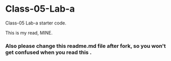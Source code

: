 # Class-05-Lab-a
Class-05 Lab-a starter code. 

This is my read, MINE. 
### Also please change this readme.md file after fork, so you won't get confused when you read this .


